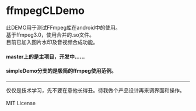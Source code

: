 # ffmpegCLDemo
此DEMO用于测试FFmpeg库在android中的使用。<br>
基于ffmpeg3.0，使用合并的.so文件。<br>
目前已加入图片水印及音视频合成功能。<br>

#### master上的是主项目，开发中……
#### simpleDemo分支的是极简的ffmpeg使用范例。

***

仅仅是技术学习，先不要在意他长得丑。待我做个产品设计再来调界面和操作。
<br><br>
MIT License
